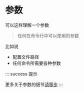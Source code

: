 # 参数

可以这样理解一个参数
> 任何在命令行中可以使用的参数

比如说

- 配置文件路径
- 任何命令所需要各种参数

::: success 提示

更多关于参数的细节[请移步](/internal/argument)
:::
